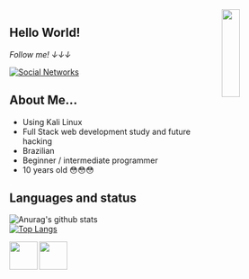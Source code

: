 <a href="https://gifer.com/en/Dtf">
  <img align="right" src="https://bestanimations.com/media/dancers/694962750funny-dance-dancing-animated-gif-image-26.gif" width=25% height=20% />
</a>

## Hello World! 

<i display="inline-block">Follow me! ↓↓↓</i>

[![Social Networks](https://img.shields.io/badge/Social-Networks-green)](https://linktr.ee/jaulin) 


## About Me...
- Using Kali Linux
- Full Stack web development study and future hacking
- Brazilian 
- Beginner / intermediate programmer
- 10 years old 😳😳😳

## Languages and status

![Anurag's github stats](https://github-readme-stats.vercel.app/api?username=Felipe756&show_icons=true&theme=dracula)<br/>
[![Top Langs](https://github-readme-stats.vercel.app/api/top-langs/?username=Felipe756&show_icons=true&theme=dracula)](https://github.com/anuraghazra/github-readme-stats)

<img align="left" height="50" width="50" src="https://i.imgur.com/0E0bTey.png"></img>
<img align="left" height="50" width="50" src="https://i.imgur.com/9v8YEZ5.png"></img>
 



